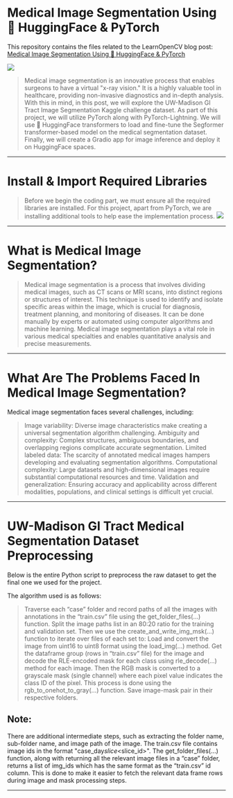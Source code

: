 # Medical Image Segmentation Using 🤗 HuggingFace & PyTorch

This repository contains the files related to the LearnOpenCV blog post: [Medical Image Segmentation Using 🤗 HuggingFace & PyTorch](https://learnopencv.com/medical-image-segmentation/)

<a href="#" target="_blank"><img src="https://learnopencv.com/wp-content/uploads/2023/07/medical-image-segmentation_competition_dataset_example-1024x269.png"></a>
> Medical image segmentation is an innovative process that enables surgeons to have a virtual "x-ray vision." It is a highly valuable tool in healthcare, providing non-invasive diagnostics and in-depth analysis. With this in mind, in this post, we will explore the UW-Madison GI Tract Image Segmentation Kaggle challenge dataset. As part of this project, we will utilize PyTorch along with PyTorch-Lightning. We will use 🤗 HuggingFace transformers to load and fine-tune the Segformer transformer-based model on the medical segmentation dataset. Finally, we will create a Gradio app for image inference and deploy it on HuggingFace spaces.


---
# Install & Import Required Libraries
> Before we begin the coding part, we must ensure all the required libraries are installed. For this project, apart from PyTorch, we are installing additional tools to help ease the implementation process. 
<a href="#" target="_blank"><img src="https://learnopencv.com/wp-content/uploads/2023/07/medical-image-segmentation_tool_logos.png"></a>
---


# What is Medical Image Segmentation?
> Medical image segmentation is a process that involves dividing medical images, such as CT scans or MRI scans, into distinct regions or structures of interest. This technique is used to identify and isolate specific areas within the image, which is crucial for diagnosis, treatment planning, and monitoring of diseases. It can be done manually by experts or automated using computer algorithms and machine learning. Medical image segmentation plays a vital role in various medical specialties and enables quantitative analysis and precise measurements.


---

# What Are The Problems Faced In Medical Image Segmentation?
Medical image segmentation faces several challenges, including:

> Image variability: Diverse image characteristics make creating a universal segmentation algorithm challenging.
Ambiguity and complexity: Complex structures, ambiguous boundaries, and overlapping regions complicate accurate segmentation.
Limited labeled data: The scarcity of annotated medical images hampers developing and evaluating segmentation algorithms.
Computational complexity: Large datasets and high-dimensional images require substantial computational resources and time.
Validation and generalization: Ensuring accuracy and applicability across different modalities, populations, and clinical settings is difficult yet crucial.

---

# UW-Madison GI Tract Medical Segmentation Dataset Preprocessing
Below is the entire Python script to preprocess the raw dataset to get the final one we used for the project.

The algorithm used is as follows:

> Traverse each “case” folder and record paths of all the images with annotations in the “train.csv” file using the get_folder_files(...) function.
Split the image paths list in an 80:20 ratio for the training and validation set.
Then we use the create_and_write_img_msk(...) function to iterate over files of each set to:
Load and convert the image from uint16 to uint8 format using the load_img(...) method.
Get the dataframe group (rows in “train.csv” file) for the image and decode the RLE-encoded mask for each class using rle_decode(...) method for each image. Then the RGB mask is converted to a grayscale mask (single channel) where each pixel value indicates the class ID of the pixel. This process is done using the rgb_to_onehot_to_gray(...) function.
Save image-mask pair in their respective folders.
## Note:

There are additional intermediate steps, such as extracting the folder name, sub-folder name, and image path of the image.
The train.csv file contains image ids in the format "case<num>_day<num>_slice_<slice_id>". The get_folder_files(...) function, along with returning all the relevant image files in a “case” folder, returns a list of img_ids which has the same format as the “train.csv” id column. This is done to make it easier to fetch the relevant data frame rows during image and mask processing steps.

---
